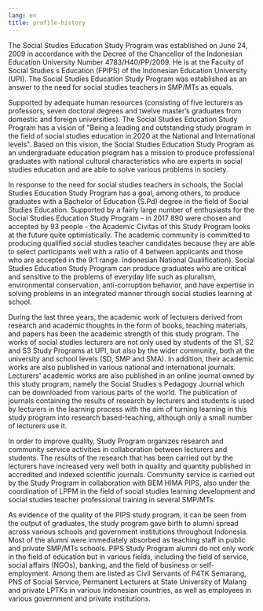 ```yaml
---
lang: en
title: profile-history
---
```


The Social Studies Education Study Program was established on June 24, 2009 in accordance with the Decree of the Chancellor of the Indonesian Education University Number 4783/H40/PP/2009. He is at the Faculty of Social Studies s Education (FPIPS) of the Indonesian Education University (UPI). The Social Studies Education Study Program was established as an answer to the need for social studies teachers in SMP/MTs as equals.

Supported by adequate human resources (consisting of five lecturers as professors, seven doctoral degrees and twelve master’s graduates from domestic and foreign universities). The Social Studies Education Study Program has a vision of "Being a leading and outstanding study program in the field of social studies education in 2020 at the National and International levels". Based on this vision, the Social Studies Education Study Program as an undergraduate education program has a mission to produce professional graduates with national cultural characteristics who are experts in social studies education and are able to solve various problems in society.

In response to the need for social studies teachers in schools, the Social Studies Education Study Program has a goal, among others, to produce graduates with a Bachelor of Education (S.Pd) degree in the field of Social Studies Education. Supported by a fairly large number of enthusiasts for the Social Studies Education Study Program - in 2017 890 were chosen and accepted by 93 people - the Academic Civitas of this Study Program looks at the future quite optimistically. The academic community is committed to producing qualified social studies teacher candidates because they are able to select participants well with a ratio of 4 between applicants and those who are accepted in the 9:1 range. Indonesian National Qualification). Social Studies Education Study Program can produce graduates who are critical and sensitive to the problems of everyday life such as pluralism, environmental conservation, anti-corruption behavior, and have expertise in solving problems in an integrated manner through social studies learning at school.

During the last three years, the academic work of lecturers derived from research and academic thoughts in the form of books, teaching materials, and papers has been the academic strength of this study program. The works of social studies lecturers are not only used by students of the S1, S2 and S3 Study Programs at UPI, but also by the wider community, both at the university and school levels (SD, SMP and SMA). In addition, their academic works are also published in various national and international journals. Lecturers' academic works are also published in an online journal owned by this study program, namely the Social Studies s Pedagogy Journal which can be downloaded from various parts of the world. The publication of journals containing the results of research by lecturers and students is used by lecturers in the learning process with the aim of turning learning in this study program into research based-teaching, although only a small number of lecturers use it.

In order to improve quality, Study Program organizes research and community service activities in collaboration between lecturers and students. The results of the research that has been carried out by the lecturers have increased very well both in quality and quantity published in accredited and indexed scientific journals. Community service is carried out by the Study Program in collaboration with BEM HIMA PIPS, also under the coordination of LPPM in the field of social studies learning development and social studies teacher professional training in several SMP/MTs.

As evidence of the quality of the PIPS study program, it can be seen from the output of graduates, the study program gave birth to alumni spread across various schools and government institutions throughout Indonesia. Most of the alumni were immediately absorbed as teaching staff in public and private SMP/MTs schools. PIPS Study Program alumni do not only work in the field of education but in various fields, including the field of service, social affairs (NGOs), banking, and the field of business or self-employment. Among them are listed as Civil Servants of P4TK Semarang, PNS of Social Service, Permanent Lecturers at State University of Malang and private LPTKs in various Indonesian countries, as well as employees in various government and private institutions.